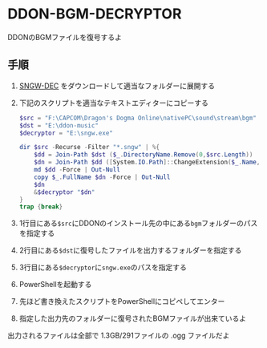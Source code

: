 # DDON-BGM-DECRYPTOR
DDONのBGMファイルを復号するよ

## 手順
1. [SNGW-DEC](http://www.sb-online.org/maluc/index.php?did=sngwdec) をダウンロードして適当なフォルダーに展開する

1. 下記のスクリプトを適当なテキストエディターにコピーする 
    ```powershell
    $src = "F:\CAPCOM\Dragon's Dogma Online\nativePC\sound\stream\bgm"
    $dst = "E:\ddon-music"
    $decryptor = "E:\sngw.exe"

    dir $src -Recurse -Filter "*.sngw" | %{
        $dd = Join-Path $dst ($_.DirectoryName.Remove(0,$src.Length))
        $dn = Join-Path $dd ([System.IO.Path]::ChangeExtension($_.Name, ".ogg"))
        md $dd -Force | Out-Null
        copy $_.FullName $dn -Force | Out-Null
        $dn
        &$decryptor "$dn"
    }
    trap {break}
    ```
1. 1行目にある`$src`にDDONのインストール先の中にある`bgm`フォルダーのパスを指定する

1. 2行目にある`$dst`に復号したファイルを出力するフォルダーを指定する

1. 3行目にある`$decryptor`に`sngw.exe`のパスを指定する

1. PowerShellを起動する

1. 先ほど書き換えたスクリプトをPowerShellにコピペしてエンター

1. 指定した出力先のフォルダーに復号されたBGMファイルが出来ているよ

出力されるファイルは全部で 1.3GB/291ファイルの .ogg ファイルだよ
